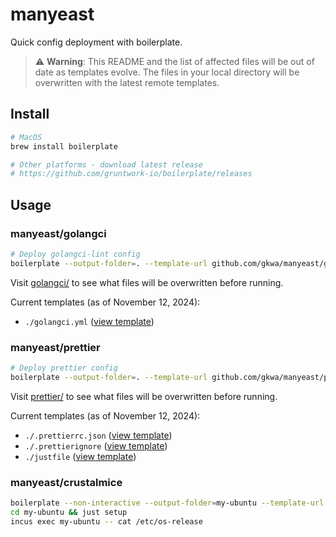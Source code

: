 # manyeast

Quick config deployment with boilerplate.

> ⚠️ **Warning**: This README and the list of affected files will be out of date as templates evolve. The files in your local directory will be overwritten with the latest remote templates.

## Install

```bash
# MacOS
brew install boilerplate

# Other platforms - download latest release
# https://github.com/gruntwork-io/boilerplate/releases
```

## Usage

### manyeast/golangci

```bash
# Deploy golangci-lint config
boilerplate --output-folder=. --template-url github.com/gkwa/manyeast/golangci
```

Visit [golangci/](https://github.com/gkwa/manyeast/tree/master/golangci) to see what files will be overwritten before running.

Current templates (as of November 12, 2024):

- `./golangci.yml` ([view template](https://github.com/gkwa/manyeast/blob/master/golangci/.golangci.yml))

### manyeast/prettier

```bash
# Deploy prettier config
boilerplate --output-folder=. --template-url github.com/gkwa/manyeast/prettier
```

Visit [prettier/](https://github.com/gkwa/manyeast/tree/master/prettier) to see what files will be overwritten before running.

Current templates (as of November 12, 2024):

- `./.prettierrc.json` ([view template](https://github.com/gkwa/manyeast/blob/master/prettier/.prettierrc.json))
- `./.prettierignore` ([view template](https://github.com/gkwa/manyeast/blob/master/prettier/.prettierignore))
- `./justfile` ([view template](https://github.com/gkwa/manyeast/blob/master/prettier/justfile))


### manyeast/crustalmice

```bash
boilerplate --non-interactive --output-folder=my-ubuntu --template-url github.com/gkwa/manyeast/crustalmice
cd my-ubuntu && just setup
incus exec my-ubuntu -- cat /etc/os-release
```